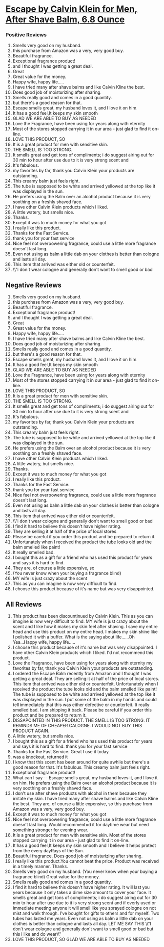 # [Escape by Calvin Klein for Men, After Shave Balm, 6.8 Ounce](https://products.checkmycream.com/products/Escape-by-Calvin-Klein-for-Men-After-Shave-Balm-6.8-Ounce.html)

### Positive Reviews

<ol>
      <li>Smells very good on my husband.</li>
      <li>this purchase from Amazon was a very, very good buy.</li>
      <li>Beautiful fragrance.</li>
      <li>Exceptional fragrance product!</li>
      <li>and I thought I was getting a great deal.</li>
      <li>Great</li>
      <li>Great value for the money.</li>
      <li>Happy wife,  happy life.....</li>
      <li>I have tried many after shave balms and like Calvin Kline the best.  </li>
      <li>Does good job of moisturizing after sharing.</li>
      <li>Smells really good and comes in a good quantity.</li>
      <li>but there&#x27;s a good reason for that.</li>
      <li>Escape smells great, my husband loves it, and I love it on him.</li>
      <li>It has a good feel,It keeps my skin smooth</li>
      <li>GLAD WE ARE ABLE TO BUY AS NEEDED</li>
      <li>Love the Fragrance, have been using for years along with eternity</li>
      <li>Most of the stores stopped carrying it in our area - just glad to find it on-line.</li>
      <li>LOVE THIS PRODUCT, SO</li>
      <li>It is a great product for men with sensitive skin.  </li>
      <li>THE SMELL IS TOO STRONG.</li>
      <li>It smells great and get tons of compliments; i do suggest airing out for 30 min to hour after use due to it is very strong scent and</li>
      <li>It&#x27;s fabulous.</li>
      <li>my favorites by far, thank you Calvin Klein your products are outstanding.</li>
      <li>This creamy balm just feels right.</li>
      <li>The tube is supposed to be white and arrived yellowed at the top like it was displayed in the sun.     </li>
      <li>He prefers using the Balm over an alcohol product because it is very soothing on a freshly shaved face.</li>
      <li>I have other Calvin Klein products which I liked.</li>
      <li>A little watery, but smells nice.</li>
      <li>Thanks.</li>
      <li>Except it was to much money for what you got</li>
      <li>I really like this product.</li>
      <li>Thanks for the Fast Service.</li>
      <li>thank you for your fast service</li>
      <li>Nice feel not overpowering fragrance, could use a little more fragrance doesn&#x27;t last long.  </li>
      <li>Even not using as balm a little dab on your clothes is better than cologne and lasts all day.</li>
      <li>This item that arrived was either old or counterfeit.     </li>
      <li>\\&quot;I don&#x27;t wear cologne and generally don&#x27;t want to smell good or bad</li>
</ol>


<h2>Negative Reviews</h2>
<ol>
<li> Smells very good on my husband.</li>
<li> this purchase from Amazon was a very, very good buy.</li>
<li> Beautiful fragrance.</li>
<li> Exceptional fragrance product!</li>
<li> and I thought I was getting a great deal.</li>
<li> Great</li>
<li> Great value for the money.</li>
<li> Happy wife,  happy life.....</li>
<li> I have tried many after shave balms and like Calvin Kline the best.  </li>
<li> Does good job of moisturizing after sharing.</li>
<li> Smells really good and comes in a good quantity.</li>
<li> but there&#x27;s a good reason for that.</li>
<li> Escape smells great, my husband loves it, and I love it on him.</li>
<li> It has a good feel,It keeps my skin smooth</li>
<li> GLAD WE ARE ABLE TO BUY AS NEEDED</li>
<li> Love the Fragrance, have been using for years along with eternity</li>
<li> Most of the stores stopped carrying it in our area - just glad to find it on-line.</li>
<li> LOVE THIS PRODUCT, SO</li>
<li> It is a great product for men with sensitive skin.  </li>
<li> THE SMELL IS TOO STRONG.</li>
<li> It smells great and get tons of compliments; i do suggest airing out for 30 min to hour after use due to it is very strong scent and</li>
<li> It&#x27;s fabulous.</li>
<li> my favorites by far, thank you Calvin Klein your products are outstanding.</li>
<li> This creamy balm just feels right.</li>
<li> The tube is supposed to be white and arrived yellowed at the top like it was displayed in the sun.     </li>
<li> He prefers using the Balm over an alcohol product because it is very soothing on a freshly shaved face.</li>
<li> I have other Calvin Klein products which I liked.</li>
<li> A little watery, but smells nice.</li>
<li> Thanks.</li>
<li> Except it was to much money for what you got</li>
<li> I really like this product.</li>
<li> Thanks for the Fast Service.</li>
<li> thank you for your fast service</li>
<li> Nice feel not overpowering fragrance, could use a little more fragrance doesn&#x27;t last long.  </li>
<li> Even not using as balm a little dab on your clothes is better than cologne and lasts all day.</li>
<li> This item that arrived was either old or counterfeit.     </li>
<li> \\&quot;I don&#x27;t wear cologne and generally don&#x27;t want to smell good or bad</li>
<li> I find it hard to believe this doesn&#x27;t have higher rating.</li>
<li> They are selling it at half of the price of local stores.</li>
<li> Please be careful if you order this product and be prepared to return it.</li>
<li> Unfortunately when I received the product the tube looks old and the balm smelled like paint!</li>
<li> It really smelled bad.</li>
<li> I bought this as a gift for a friend who has used this product for years and says it is hard to find.</li>
<li> They are, of course a little expensive, so</li>
<li> (You never know when your buying a fragrance blind)</li>
<li> MY wife is just crazy about the scent</li>
<li> This as you can imagine is now very difficult to find.</li>
<li> I choose this product because of it&#x27;s name but was very disappointed.</li>
</ol>

<h2>All Reviews</h2>

<ol>
    <li> This product has been discountinued by Calvin Klein. This as you can imagine is now very difficult to find. MY wife is just crazy about the scent and I like how it makes my skin feel after shaving. I save my entire head and use this product on my entire head. I makes my skin shine like I polished it with a buffer. What is the saying about life......Oh Yea...Happy wife,  happy life.....</li>
    <li> I choose this product because of it&#x27;s name but was very disappointed. I have other Calvin Klein products which I liked. I&#x27;d not recommend this product.</li>
    <li> Love the Fragrance, have been using for years along with eternity my favorites by far, thank you Calvin Klein your products are outstanding.</li>
    <li> I ordered the Escape Balm recently from Amazon and I thought I was getting a great deal. They are selling it at half of the price of local stores. This item that arrived was either old or counterfeit.     Unfortunately when I received the product the tube looks old and the balm smelled like paint! The tube is supposed to be white and arrived yellowed at the top like it was displayed in the sun.     I put some of the balm in my hands and could tell immediately that this was either defective or counterfeit. It really smelled bad. I am shipping it back. Please be careful if you order this product and be prepared to return it.</li>
    <li> DISSAPOINTED IN THIS PRODUCT. THE SMELL IS TOO STRONG. IT REMINDS ME OF CHEAPER CALOGNE. I WOULD NOT BUY THIS PRODUCT AGAIN.</li>
    <li> A little watery, but smells nice.</li>
    <li> I bought this as a gift for a friend who has used this product for years and says it is hard to find. thank you for your fast service</li>
    <li> Thanks for the Fast Service. Great I use it today</li>
    <li> was a knockout, returned it</li>
    <li> I know that this scent has been around for quite awhile but there&#x27;s a good reason for that. It&#x27;s fabulous. This creamy balm just feels right.</li>
    <li> Exceptional fragrance product!</li>
    <li> What can I say -- Escape smells great, my husband loves it, and I love it on him. He prefers using the Balm over an alcohol product because it is very soothing on a freshly shaved face.</li>
    <li> I don&#x27;t use after shave products with alcohol in them because they irritate my skin.  I have tried many after shave balms and like Calvin Kline the best.  They are, of course a little expensive, so this purchase from Amazon was a very, very good buy.</li>
    <li> Except it was to much money for what you got</li>
    <li> Nice feel not overpowering fragrance, could use a little more fragrance doesn&#x27;t last long.  Would recomment&#x3D;d it for daytime wear but need something stronger for evening wear.</li>
    <li> It is a great product for men with sensitive skin.  Most of the stores stopped carrying it in our area - just glad to find it on-line.</li>
    <li> It has a good feel,It keeps my skin smooth and I believe It helps protect from the every dayRays of the Sun.</li>
    <li> Beautiful fragrance. Does good job of moisturizing after sharing.</li>
    <li> I really like this product.You cannot beat the price. Product was received in a timely manner. Thanks.</li>
    <li> Smells very good on my husband. (You never know when your buying a fragrance blind) Great value for the money.</li>
    <li> Smells really good and comes in a good quantity.</li>
    <li> I find it hard to believe this doesn&#x27;t have higher rating. It will last you years because it only takes a dime size amount to cover your face. It smells great and get tons of compliments; i do suggest airing out for 30 min to hour after use due to it is very strong scent and if overly used or immediate meeting anyone it will smell like you sprayed cologne on not mist and walk through. I&#x27;ve bought for gifts to others and for myself. Two tubes has lasted me years. Even not using as balm a little dab on your clothes is better than cologne and lasts all day. LET ME SAY THIS \\&quot;I don&#x27;t wear cologne and generally don&#x27;t want to smell good or bad but this i like and do wear\\&quot;</li>
    <li> LOVE THIS PRODUCT, SO GLAD WE ARE ABLE TO BUY AS NEEDED</li>
</ol>




